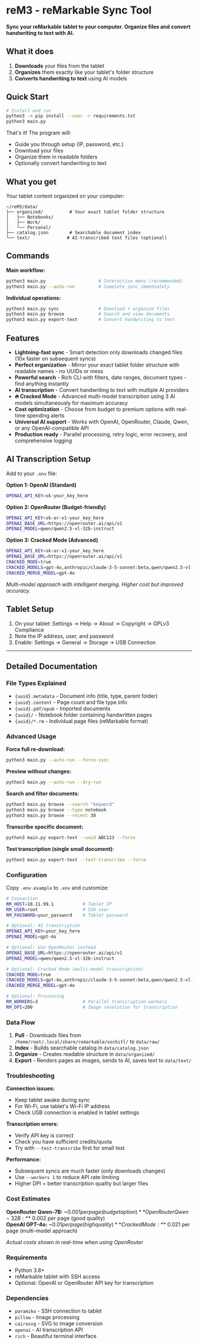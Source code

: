 # reM3 - reMarkable Sync Tool

**Sync your reMarkable tablet to your computer. Organize files and convert handwriting to text with AI.**

## What it does

1. **Downloads** your files from the tablet
2. **Organizes** them exactly like your tablet's folder structure  
3. **Converts handwriting to text** using AI models

## Quick Start

```bash
# Install and run
python3 -m pip install --user -r requirements.txt
python3 main.py
```

That's it! The program will:
- Guide you through setup (IP, password, etc.)
- Download your files  
- Organize them in readable folders
- Optionally convert handwriting to text

## What you get

Your tablet content organized on your computer:
```
~/reM3/data/
├── organized/          # Your exact tablet folder structure
│   ├── Notebooks/
│   ├── Work/
│   └── Personal/
├── catalog.json        # Searchable document index
└── text/              # AI-transcribed text files (optional)
```

## Commands

**Main workflow:**
```bash
python3 main.py                    # Interactive menu (recommended)
python3 main.py --auto-run         # Complete sync immediately
```

**Individual operations:**
```bash
python3 main.py sync               # Download + organize files
python3 main.py browse             # Search and view documents  
python3 main.py export-text        # Convert handwriting to text
```

## Features

- **Lightning-fast sync** - Smart detection only downloads changed files (10x faster on subsequent syncs)
- **Perfect organization** - Mirror your exact tablet folder structure with readable names - no UUIDs or mess
- **Powerful search** - Rich CLI with filters, date ranges, document types - find anything instantly
- **AI transcription** - Convert handwriting to text with multiple AI providers
- **🔥 Cracked Mode** - Advanced multi-model transcription using 3 AI models simultaneously for maximum accuracy
- **Cost optimization** - Choose from budget to premium options with real-time spending alerts
- **Universal AI support** - Works with OpenAI, OpenRouter, Claude, Qwen, or any OpenAI-compatible API
- **Production ready** - Parallel processing, retry logic, error recovery, and comprehensive logging

## AI Transcription Setup

Add to your `.env` file:

**Option 1: OpenAI (Standard)**
```bash
OPENAI_API_KEY=sk-your_key_here
```

**Option 2: OpenRouter (Budget-friendly)**
```bash
OPENAI_API_KEY=sk-or-v1-your_key_here
OPENAI_BASE_URL=https://openrouter.ai/api/v1
OPENAI_MODEL=qwen/qwen2.5-vl-32b-instruct
```

**Option 3: Cracked Mode (Advanced)**
```bash
OPENAI_API_KEY=sk-or-v1-your_key_here
OPENAI_BASE_URL=https://openrouter.ai/api/v1
CRACKED_MODE=true
CRACKED_MODELS=gpt-4o,anthropic/claude-3-5-sonnet:beta,qwen/qwen2.5-vl-32b-instruct
CRACKED_MERGE_MODEL=gpt-4o
```
*Multi-model approach with intelligent merging. Higher cost but improved accuracy.*

## Tablet Setup

1. On your tablet: Settings → Help → About → Copyright → GPLv3 Compliance
2. Note the IP address, user, and password
3. Enable: Settings → General → Storage → USB Connection

---

## Detailed Documentation

### File Types Explained

- `{uuid}.metadata` - Document info (title, type, parent folder)
- `{uuid}.content` - Page count and file type info  
- `{uuid}.pdf/epub` - Imported documents
- `{uuid}/` - Notebook folder containing handwritten pages
- `{uuid}/*.rm` - Individual page files (reMarkable format)

### Advanced Usage

**Force full re-download:**
```bash
python3 main.py --auto-run --force-sync
```

**Preview without changes:**
```bash
python3 main.py --auto-run --dry-run
```

**Search and filter documents:**
```bash
python3 main.py browse --search "keyword"
python3 main.py browse --type notebook
python3 main.py browse --recent 30
```

**Transcribe specific document:**
```bash
python3 main.py export-text --uuid ABC123 --force
```

**Test transcription (single small document):**
```bash
python3 main.py export-text --test-transcribe --force
```

### Configuration

Copy `.env.example` to `.env` and customize:

```bash
# Connection
RM_HOST=10.11.99.1           # Tablet IP
RM_USER=root                 # SSH user  
RM_PASSWORD=your_password    # Tablet password

# Optional: AI transcription
OPENAI_API_KEY=your_key_here
OPENAI_MODEL=gpt-4o

# Optional: Use OpenRouter instead
OPENAI_BASE_URL=https://openrouter.ai/api/v1
OPENAI_MODEL=qwen/qwen2.5-vl-32b-instruct

# Optional: Cracked Mode (multi-model transcription)
CRACKED_MODE=true
CRACKED_MODELS=gpt-4o,anthropic/claude-3-5-sonnet:beta,qwen/qwen2.5-vl-32b-instruct
CRACKED_MERGE_MODEL=gpt-4o

# Optional: Processing
RM_WORKERS=3                 # Parallel transcription workers
RM_DPI=200                   # Image resolution for transcription
```

### Data Flow

1. **Pull** - Downloads files from `/home/root/.local/share/remarkable/xochitl/` to `data/raw/`
2. **Index** - Builds searchable catalog in `data/catalog.json`  
3. **Organize** - Creates readable structure in `data/organized/` 
4. **Export** - Renders pages as images, sends to AI, saves text to `data/text/`

### Troubleshooting

**Connection issues:**
- Keep tablet awake during sync
- For Wi-Fi, use tablet's Wi-Fi IP address  
- Check USB connection is enabled in tablet settings

**Transcription errors:**
- Verify API key is correct
- Check you have sufficient credits/quota
- Try with `--test-transcribe` first for small test

**Performance:**
- Subsequent syncs are much faster (only downloads changes)
- Use `--workers 1` to reduce API rate limiting
- Higher DPI = better transcription quality but larger files

### Cost Estimates

**OpenRouter Qwen-7B:** ~$0.001 per page (budget option)
**OpenRouter Qwen-32B:** ~$0.002 per page (good quality)  
**OpenAI GPT-4o:** ~$0.01 per page (high quality)
**Cracked Mode:** ~$0.021 per page (multi-model approach)

*Actual costs shown in real-time when using OpenRouter*

### Requirements

- Python 3.8+
- reMarkable tablet with SSH access
- Optional: OpenAI or OpenRouter API key for transcription

### Dependencies

- `paramiko` - SSH connection to tablet
- `pillow` - Image processing  
- `cairosvg` - SVG to image conversion
- `openai` - AI transcription API
- `rich` - Beautiful terminal interface
